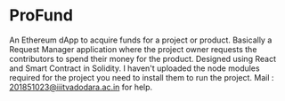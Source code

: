 # ProFund
An Ethereum dApp to acquire funds for a project or product. Basically a Request Manager application where the project owner requests the contributors to spend their money for the product. Designed using React and Smart Contract in Solidity.
I haven't uploaded the node modules required for the project you need to install them to run the project.
Mail : 201851023@iiitvadodara.ac.in for help.
